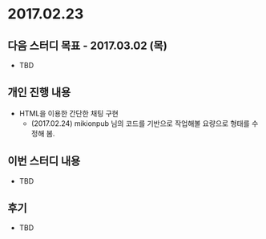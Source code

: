 # 2017.02.23

## 다음 스터디 목표 - 2017.03.02 (목)

* TBD

## 개인 진행 내용

* HTML을 이용한 간단한 채팅 구현
  * (2017.02.24) mikionpub 님의 코드를 기반으로 작업해볼 요량으로 형태를 수정해 봄. 

## 이번 스터디 내용

* TBD

## 후기

* TBD